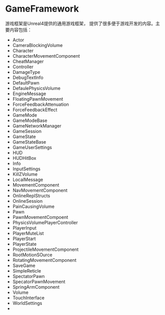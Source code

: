 # GameFramework

游戏框架是Unreal4提供的通用游戏框架， 提供了很多便于游戏开发的内容。主要内容包括：

* Actor
* CameraBlockingVolume
* Character
* CharacterMovementComponent
* CheatManager
* Controller
* DamageType
* DebugTextInfo
* DefaultPawn
* DefaulePhysicsVolume
* EngineMessage
* FloatingPawnMovement
* ForceFeedbackAttenuation
* ForceFeedbackEffect
* GameMode
* GameModeBase
* GameNetworkManager
* GameSession
* GameState
* GameStateBase
* GameUserSettings
* HUD
* HUDHitBox
* Info
* InputSettings
* KillZVolume
* LocalMessage
* MovementComponent
* NavMovementComponent
* OnlineReplStructs
* OnlineSession
* PainCausingVolume
* Pawn
* PawnMovementCompoent
* PhysicsVolumePlayerController
* PlayerInput
* PlayerMuteList
* PlayerStart
* PlayerState
* ProjectileMovementComponent
* RootMotionSOurce
* RotatingMovementComponent
* SaveGame
* SimpleReticle
* SpectatorPawn
* SpecatorPawnMovement
* SpringArmComponent
* Volume
* TouchInterface
* WorldSettings
* 